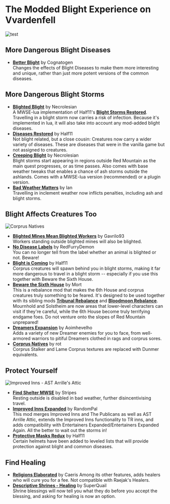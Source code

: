 # The Modded Blight Experience on Vvardenfell

![test](url)

## More Dangerous Blight Diseases
- [**Better Blight**](https://www.nexusmods.com/morrowind/mods/48395) by Cognatogen  
Changes the effects of Blight Diseases to make them more interesting and unique, rather than just more potent versions of the common diseases.  

## More Dangerous Blight Storms
- [**Blighted Blight**](https://www.nexusmods.com/morrowind/mods/48631) by Necrolesian  
A MWSE-lua implementation of Half11's [**Blight Storms Restored**](https://www.nexusmods.com/morrowind/mods/45558). Travelling in a blight storm now carries a risk of infection. Because it's implemented in lua, it will also take into account any mod-added blight diseases.
- [**Diseases Restored**](https://www.nexusmods.com/morrowind/mods/45228) by Half11  
Not blight related, but a close cousin: Creatures now carry a wider variety of diseases. These are diseases that were in the vanilla game but not assigned to creatures.  
- [**Creeping Blight**](https://www.nexusmods.com/morrowind/mods/47904) by Necrolesian  
Blight storms start appearing in regions outside Red Mountain as the main quest progresses, or as time passes. Also comes with base weather tweaks that enables a chance of ash storms outside the ashlands. Comes with a MWSE-lua version (recommended) or a plugin version.  
- [**Bad Weather Matters**](https://www.nexusmods.com/morrowind/mods/46495?tab=description) by Ian  
Travelling in inclement weather now inflicts penalties, including ash and blight storms.

## Blight Affects Creatures Too
![Corprus Natives](https://staticdelivery.nexusmods.com/mods/100/images/45674/45674-1526611451-1056904407.jpeg)

- [**Blighted Mines Mean Blighted Workers**](https://www.nexusmods.com/morrowind/mods/33920) by Gavrilo93  
Workers standing outside blighted mines will also be blighted.  
- [**No Disease Labels**](https://www.nexusmods.com/morrowind/mods/48295) by RedFurryDemon  
You can no longer tell from the label whether an animal is blighted or not. Beware!  
- [**Blight is Coming**](https://www.nexusmods.com/morrowind/mods/47649) by Half11   
Corprus creatures will spawn behind you in blight storms, making it far more dangerous to travel in a blight storm -- especially if you use this together with Beware the Sixth House.   
- [**Beware the Sixth House**](https://www.nexusmods.com/morrowind/mods/46036) by Mort   
This is a rebalance mod that makes the 6th House and corprus creatures truly something to be feared. It's designed to be used together with its sibling mods [**Tribunal Rebalance**]() and [**Bloodmoon Rebalance**](). Mournhold and Solstheim are now areas that lower-level characters can visit if they're careful, while the 6th House become truly terrifying endgame foes. Do not venture onto the slopes of Red Mountain unprepared!
- [**Dreamers Expansion**](https://www.nexusmods.com/morrowind/mods/42990) by Aoimhevelho  
Adds a variety of new Dreamer enemies for you to face, from well-armored warriors to pitiful Dreamers clothed in rags and corprus sores.
- [**Corprus Natives**](https://www.nexusmods.com/morrowind/mods/45674) by rot  
Corprus Stalker and Lame Corprus textures are replaced with Dunmer equivalents.

## Protect Yourself
![Improved Inns - AST Arrille's Attic](https://staticdelivery.nexusmods.com/mods/100/images/36017-1-1292084856.jpg)

- [**Find Shelter MWSE**](https://www.nexusmods.com/morrowind/mods/48583) by Stripes  
Resting outside is disabled in bad weather, further disincentivising travel.  
- [**Improved Inns Expanded**](https://www.nexusmods.com/morrowind/mods/48610) by RandomPal  
This mod merges Improved Inns and The Publicans as well as AST Arrille Attic, extends the Improved Inns functionality to TR inns, and adds compatibility with Entertainers Expanded/Entertainers Expanded Again. All the better to wait out the storms in!
- [**Protective Masks Redux**](https://www.nexusmods.com/morrowind/mods/47068) by Half11  
Certain helmets have been added to leveled lists that will provide protection against blight and common diseases.   

## Find Healing
- [**Religions Elaborated**](https://www.nexusmods.com/morrowind/mods/47843) by Caeris 
Among its other features, adds healers who will cure you for a fee. Not compatible with Raejak's Healers.  
- [**Descriptive Shrines - Healing**](https://www.nexusmods.com/morrowind/mods/46119) by SuperQuail  
Shrine blessings will now tell you what they do before you accept the blessing, and asking for healing is now an option.  
